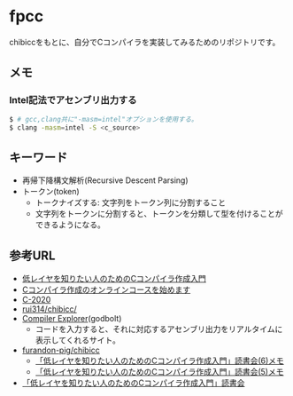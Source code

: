 # fpcc
chibiccをもとに、自分でCコンパイラを実装してみるためのリポジトリです。

## メモ

### Intel記法でアセンブリ出力する

```sh
$ # gcc,clang共に"-masm=intel"オプションを使用する。
$ clang -masm=intel -S <c_source>
```

## キーワード

 * 再帰下降構文解析(Recursive Descent Parsing)
 * トークン(token)
   * トークナイズする: 文字列をトークン列に分割すること
   * 文字列をトークンに分割すると、トークンを分類して型を付けることができるようになる。

## 参考URL

 * [低レイヤを知りたい人のためのCコンパイラ作成入門](https://www.sigbus.info/compilerbook)
 * [Cコンパイラ作成のオンラインコースを始めます](https://rui314.github.io/course2020)
 * [C-2020](https://c-2020.slack.com)
 * [rui314/chibicc/](https://github.com/rui314/chibicc/)
 * [Compiler Explorer](https://godbolt.org/)(godbolt)
   * コードを入力すると、それに対応するアセンブリ出力をリアルタイムに表示してくれるサイト。
 * [furandon-pig/chibicc](https://github.com/furandon-pig/chibicc)
   * [「低レイヤを知りたい人のためのCコンパイラ作成入門」読書会(6)メモ](https://github.com/furandon-pig/chibicc/issues/3)
   * [「低レイヤを知りたい人のためのCコンパイラ作成入門」読書会(5)メモ](https://github.com/furandon-pig/chibicc/issues/1)
 * [「低レイヤを知りたい人のためのCコンパイラ作成入門」読書会](https://c-compiler.connpass.com/)

